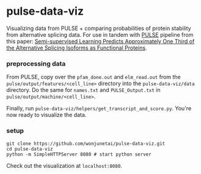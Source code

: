 # pulse-data-viz
Visualizing data from PULSE + comparing probabilities of protein stability from alternative splicing data.
For use in tandem with [PULSE](https://github.com/wonjunetai/pulse) pipeline from this paper: [Semi-supervised Learning Predicts Approximately One Third of the Alternative Splicing Isoforms as Functional Proteins](http://www.cell.com/cell-reports/pdf/S2211-1247(15)00643-9.pdf).

### preprocessing data ###
From PULSE, copy over the `pfam_done.out` and `elm_read.out` from the `pulse/output/features/<cell_line>` directory into the `pulse-data-viz/data` directory. Do the same for `names.txt` and `PULSE_Output.txt` in `pulse/output/machine/<cell_line>`.

Finally, run `pulse-data-viz/helpers/get_transcript_and_score.py`. You're now ready to visualize the data.


### setup ###
```
git clone https://github.com/wonjunetai/pulse-data-viz.git
cd pulse-data-viz
python -m SimpleHTTPServer 8080 # start python server
```

Check out the visualization at `localhost:8080`.
